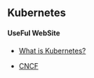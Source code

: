 
Kubernetes
---------
#### UseFul WebSite

* [What is Kubernetes?][a]

[a]:https://subicura.com/2019/05/19/kubernetes-basic-1.html

* [CNCF][b]

[b]:https://landscape.cncf.io/
